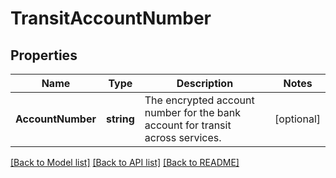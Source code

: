 # TransitAccountNumber

## Properties

Name | Type | Description | Notes
------------ | ------------- | ------------- | -------------
**AccountNumber** | **string** | The encrypted account number for the bank account for transit across services. | [optional] 

[[Back to Model list]](../README.md#documentation-for-models) [[Back to API list]](../README.md#documentation-for-api-endpoints) [[Back to README]](../README.md)


